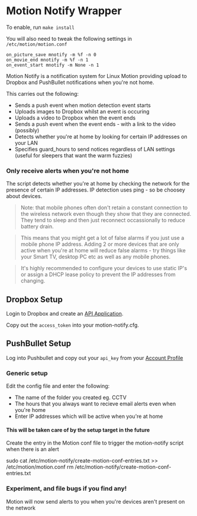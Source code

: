 Motion Notify Wrapper
=============

To enable, run `make install`

You will also need to tweak the following settings in `/etc/motion/motion.conf`

    on_picture_save mnotify -m %f -n 0
    on_movie_end mnotify -m %f -n 1
    on_event_start mnotify -m None -n 1



Motion Notify is a notification system for Linux Motion providing upload to
Dropbox and PushBullet notifications when you're not home.

This carries out the following:

- Sends a push event when motion detection event starts
- Uploads images to Dropbox whilst an event is occuring
- Uploads a video to Dropbox when the event ends
- Sends a push event when the event ends - with a link to the video (possibly)
- Detects whether you're at home by looking for certain IP addresses on your LAN
- Specifies guard_hours to send notices regardless of LAN settings (useful for
    sleepers that want the warm fuzzies)

### Only receive alerts when you're not home

The script detects whether you're at home by checking the network for the
presence of certain IP addresses. IP detection uses ping - so be choosey about
devices.

> Note: that mobile phones often don't retain a constant connection to the
wireless network even though they show that they are connected. They tend to
sleep and then just reconnect occassionally to reduce battery drain.

> This means that you might get a lot of false alarms if you just use a mobile
phone IP address. Adding 2 or more devices that are only active when you're at
home will reduce false alarms - try things like your Smart TV, desktop PC etc
as well as any mobile phones.

> It's highly recommended to configure your devices to use static IP's or assign
a DHCP lease policy to prevent the IP addresses from changing.

## Dropbox Setup

Login to Dropbox and create an
[API Application](https://www.dropbox.com/developers/apps).

Copy out the `access_token` into your motion-notify.cfg.

## PushBullet Setup

Log into Pushbullet and copy out your `api_key` from your
[Account Profile](https://www.pushbullet.com/account)


### Generic setup

Edit the config file and enter the following:

- The name of the folder you created eg. CCTV
- The hours that you always want to recieve email alerts even when you're home
- Enter IP addresses which will be active when you're at home

#### This will be taken care of by the setup target in the future
Create the entry in the Motion conf file to trigger the motion-notify script
when there is an alert

sudo cat /etc/motion-notify/create-motion-conf-entries.txt >> /etc/motion/motion.conf
rm /etc/motion-notify/create-motion-conf-entries.txt

### Experiment, and file bugs if you find any!
Motion will now send alerts to you when you're devices aren't present on the
network
